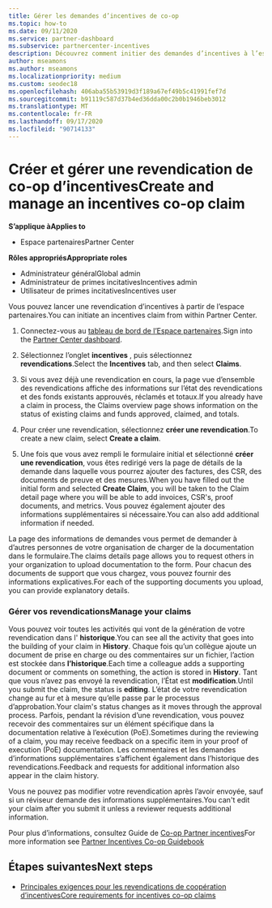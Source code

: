 ```yaml
---
title: Gérer les demandes d’incentives de co-op
ms.topic: how-to
ms.date: 09/11/2020
ms.service: partner-dashboard
ms.subservice: partnercenter-incentives
description: Découvrez comment initier des demandes d’incentives à l’espace partenaires. Vous pouvez voir toutes les activités qui vont de la génération de votre revendication dans l’historique.
author: mseamons
ms.author: mseamons
ms.localizationpriority: medium
ms.custom: seodec18
ms.openlocfilehash: 406aba55b53919d3f189a67ef49b5c41991fef7d
ms.sourcegitcommit: b91119c587d37b4ed36dda00c2b0b1946beb3012
ms.translationtype: MT
ms.contentlocale: fr-FR
ms.lasthandoff: 09/17/2020
ms.locfileid: "90714133"
---
```

# <a name="create-and-manage-an-incentives-co-op-claim"></a><span data-ttu-id="b93fd-104">Créer et gérer une revendication de co-op d’incentives</span><span class="sxs-lookup"><span data-stu-id="b93fd-104">Create and manage an incentives co-op claim</span></span>

<span data-ttu-id="b93fd-105">**S’applique à**</span><span class="sxs-lookup"><span data-stu-id="b93fd-105">**Applies to**</span></span>

- <span data-ttu-id="b93fd-106">Espace partenaires</span><span class="sxs-lookup"><span data-stu-id="b93fd-106">Partner Center</span></span>

<span data-ttu-id="b93fd-107">**Rôles appropriés**</span><span class="sxs-lookup"><span data-stu-id="b93fd-107">**Appropriate roles**</span></span>

- <span data-ttu-id="b93fd-108">Administrateur général</span><span class="sxs-lookup"><span data-stu-id="b93fd-108">Global admin</span></span>
- <span data-ttu-id="b93fd-109">Administrateur de primes incitatives</span><span class="sxs-lookup"><span data-stu-id="b93fd-109">Incentives admin</span></span>
- <span data-ttu-id="b93fd-110">Utilisateur de primes incitatives</span><span class="sxs-lookup"><span data-stu-id="b93fd-110">Incentives user</span></span>

<span data-ttu-id="b93fd-111">Vous pouvez lancer une revendication d’incentives à partir de l’espace partenaires.</span><span class="sxs-lookup"><span data-stu-id="b93fd-111">You can initiate an incentives claim from within Partner Center.</span></span>

1. <span data-ttu-id="b93fd-112">Connectez-vous au [tableau de bord de l’Espace partenaires](https://partner.microsoft.com/dashboard/).</span><span class="sxs-lookup"><span data-stu-id="b93fd-112">Sign into the [Partner Center dashboard](https://partner.microsoft.com/dashboard/).</span></span>

2. <span data-ttu-id="b93fd-113">Sélectionnez l’onglet **incentives** , puis sélectionnez **revendications**.</span><span class="sxs-lookup"><span data-stu-id="b93fd-113">Select the **Incentives** tab, and then select **Claims**.</span></span>

3. <span data-ttu-id="b93fd-114">Si vous avez déjà une revendication en cours, la page vue d’ensemble des revendications affiche des informations sur l’état des revendications et des fonds existants approuvés, réclamés et totaux.</span><span class="sxs-lookup"><span data-stu-id="b93fd-114">If you already have a claim in process, the Claims overview page shows information on the status of existing claims and funds approved, claimed, and totals.</span></span>

4. <span data-ttu-id="b93fd-115">Pour créer une revendication, sélectionnez **créer une revendication**.</span><span class="sxs-lookup"><span data-stu-id="b93fd-115">To create a new claim, select **Create a claim**.</span></span>

5. <span data-ttu-id="b93fd-116">Une fois que vous avez rempli le formulaire initial et sélectionné **créer une revendication**, vous êtes redirigé vers la page de détails de la demande dans laquelle vous pourrez ajouter des factures, des CSR, des documents de preuve et des mesures.</span><span class="sxs-lookup"><span data-stu-id="b93fd-116">When you have filled out the initial form and selected **Create Claim**, you will be taken to the Claim detail page where you will be able to add invoices, CSR's, proof documents, and metrics.</span></span> <span data-ttu-id="b93fd-117">Vous pouvez également ajouter des informations supplémentaires si nécessaire.</span><span class="sxs-lookup"><span data-stu-id="b93fd-117">You can also add additional information if needed.</span></span>

<span data-ttu-id="b93fd-118">La page des informations de demandes vous permet de demander à d’autres personnes de votre organisation de charger de la documentation dans le formulaire.</span><span class="sxs-lookup"><span data-stu-id="b93fd-118">The claims details page allows you to request others in your organization to upload documentation to the form.</span></span> <span data-ttu-id="b93fd-119">Pour chacun des documents de support que vous chargez, vous pouvez fournir des informations explicatives.</span><span class="sxs-lookup"><span data-stu-id="b93fd-119">For each of the supporting documents you upload, you can provide explanatory details.</span></span> 

### <a name="manage-your-claims"></a><span data-ttu-id="b93fd-120">Gérer vos revendications</span><span class="sxs-lookup"><span data-stu-id="b93fd-120">Manage your claims</span></span>

<span data-ttu-id="b93fd-121">Vous pouvez voir toutes les activités qui vont de la génération de votre revendication dans l' **historique**.</span><span class="sxs-lookup"><span data-stu-id="b93fd-121">You can see all the activity that goes into the building of your claim in **History**.</span></span> <span data-ttu-id="b93fd-122">Chaque fois qu’un collègue ajoute un document de prise en charge ou des commentaires sur un fichier, l’action est stockée dans **l’historique**.</span><span class="sxs-lookup"><span data-stu-id="b93fd-122">Each time a colleague adds a supporting document or comments on something, the action is stored in **History**.</span></span> <span data-ttu-id="b93fd-123">Tant que vous n’avez pas envoyé la revendication, l’État est **modification**.</span><span class="sxs-lookup"><span data-stu-id="b93fd-123">Until you submit the claim, the status is **editing**.</span></span> <span data-ttu-id="b93fd-124">L’état de votre revendication change au fur et à mesure qu’elle passe par le processus d’approbation.</span><span class="sxs-lookup"><span data-stu-id="b93fd-124">Your claim's status changes as it moves through the approval process.</span></span> <span data-ttu-id="b93fd-125">Parfois, pendant la révision d’une revendication, vous pouvez recevoir des commentaires sur un élément spécifique dans la documentation relative à l’exécution (PoE).</span><span class="sxs-lookup"><span data-stu-id="b93fd-125">Sometimes during the reviewing of a claim, you may receive feedback on a specific item in your proof of execution (PoE) documentation.</span></span> <span data-ttu-id="b93fd-126">Les commentaires et les demandes d’informations supplémentaires s’affichent également dans l’historique des revendications.</span><span class="sxs-lookup"><span data-stu-id="b93fd-126">Feedback and requests for additional information also appear in the claim history.</span></span>

<span data-ttu-id="b93fd-127">Vous ne pouvez pas modifier votre revendication après l’avoir envoyée, sauf si un réviseur demande des informations supplémentaires.</span><span class="sxs-lookup"><span data-stu-id="b93fd-127">You can't edit your claim after you submit it unless a reviewer requests additional information.</span></span>

<span data-ttu-id="b93fd-128">Pour plus d’informations, consultez Guide de [Co-op Partner incentives](https://assets.microsoft.com/coop-guidebook.pdf)</span><span class="sxs-lookup"><span data-stu-id="b93fd-128">For more information see [Partner Incentives Co-op Guidebook](https://assets.microsoft.com/coop-guidebook.pdf)</span></span>

## <a name="next-steps"></a><span data-ttu-id="b93fd-129">Étapes suivantes</span><span class="sxs-lookup"><span data-stu-id="b93fd-129">Next steps</span></span>

- [<span data-ttu-id="b93fd-130">Principales exigences pour les revendications de coopération d’incentives</span><span class="sxs-lookup"><span data-stu-id="b93fd-130">Core requirements for incentives co-op claims</span></span>](core-requirements.md)